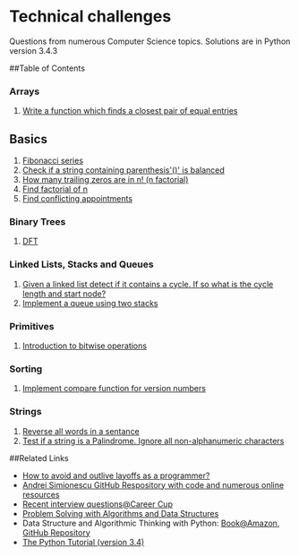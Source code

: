 Technical challenges
====================

Questions from numerous Computer Science topics. Solutions are in Python version 3.4.3

##Table of Contents 

### Arrays
1. [Write a function which finds a closest pair of equal entries](https://github.com/harishvc/challenges/blob/master/closest-matching-pair.py)

## Basics
1. [Fibonacci series](https://github.com/harishvc/challenges/blob/master/fibonacci.py)
2. [Check if a string containing parenthesis'()' is balanced](https://github.com/harishvc/challenges/blob/master/check-matching-parenthesis.py)
3. [How many trailing zeros are in n! (n factorial)](https://github.com/harishvc/challenges/blob/master/factorial-trailingzero.py)
4. [Find factorial of n](https://github.com/harishvc/challenges/blob/master/factorial.py)
5. [Find conflicting appointments](https://github.com/harishvc/challenges/blob/master/find-conflicting-appointments.py)


### Binary Trees
1. [DFT](https://github.com/harishvc/challenges/blob/master/tree-traversal.py)

### Linked Lists, Stacks and Queues
1. [Given a linked list detect if it contains a cycle. If so what is the cycle length and start node?](https://github.com/harishvc/challenges/blob/master/detect-cycles-in-linked-list.py)
2. [Implement a queue using two stacks](https://github.com/harishvc/challenges/blob/master/implement-queue-using-two-stacks.py)

### Primitives
1. [Introduction to bitwise operations](https://github.com/harishvc/challenges/blob/master/bitwise-operations.py)

### Sorting
1. [Implement compare function for version numbers](https://github.com/harishvc/challenges/blob/master/sort-version-numbers.py)

### Strings
1. [Reverse all words in a sentance](https://github.com/harishvc/challenges/blob/master/reverse-sentance.py)
2. [Test if a string is a Palindrome. Ignore all non-alphanumeric characters](https://github.com/harishvc/challenges/blob/master/palindrome.py)


##Related Links
* [How to avoid and outlive layoffs as a programmer?](http://www.coderust.com/blog/2014/07/20/avoid_outlive_programmer_layoffs/)
* [Andrei Simionescu GitHub Respository with code and numerous online resources](https://github.com/andreis/interview)
* [Recent interview questions@Career Cup](http://www.careercup.com/page)
* [Problem Solving with Algorithms and Data Structures](http://interactivepython.org/runestone/static/pythonds/index.html)
* Data Structure and Algorithmic Thinking with Python: [Book@Amazon](http://www.amazon.com/dp/8192107590/ref=as_li_ss_til?tag=caree0ea-20&camp=213381&creative=390973&linkCode=as4&creativeASIN=819210754X&adid=1PJGG64MJE0JQ00FTD4E&&ref-refURL=http://careermonk.com/?qa=buy),
  [GitHub Repository](https://github.com/careermonk/DataStructureAndAlgorithmicThinkingWithPython)
* [The Python Tutorial (version 3.4)](https://docs.python.org/3.4/tutorial/index.html)
